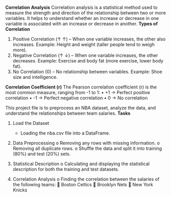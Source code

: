 **Correlation Analysis**
Correlation analysis is a statistical method used to measure the strength and direction of the relationship between two or more variables. It helps to understand whether an increase or decrease in one variable 
is associated with an increase or decrease in another.
**Types of Correlation**
1.	Positive Correlation (↑ ↑) – When one variable increases, the other also increases. 
    Example: Height and weight (taller people tend to weigh more).
2.	Negative Correlation (↑ ↓) – When one variable increases, the other decreases. 
    Example: Exercise and body fat (more exercise, lower body fat).
3.	No Correlation (0) – No relationship between variables. 
    Example: Shoe size and intelligence.
  	
**Correlation Coefficient (r)**
The Pearson correlation coefficient (r) is the most common measure, ranging from -1 to 1:
    •	+1 → Perfect positive correlation
    •	-1 → Perfect negative correlation
    •	0 → No correlation

This project file is to preprocess an NBA dataset, analyze the data, and understand the relationships between team salaries.
**Tasks**
1.	Load the Dataset
    - Loading the nba.csv file into a DataFrame.
      
2.	Data Preprocessing
    o	Removing any rows with missing information.
    o	Removing all duplicate rows.
    o	Shuffle the data and split it into training (80%) and test (20%) sets.
  	
4.	Statistical Description
    o	Calculating and displaying the statistical description for both the training and test datasets.
  	
6.	Correlation Analysis
    o	Finding the correlation between the salaries of the following teams:
    	Boston Celtics
    	Brooklyn Nets
    	New York Knicks

